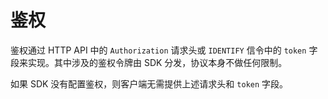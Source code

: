 # 鉴权

鉴权通过 HTTP API 中的 `Authorization` 请求头或 `IDENTIFY` 信令中的 `token` 字段来实现。其中涉及的鉴权令牌由 SDK 分发，协议本身不做任何限制。

如果 SDK 没有配置鉴权，则客户端无需提供上述请求头和 `token` 字段。
